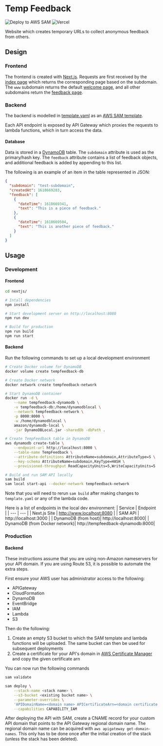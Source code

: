 # Temp Feedback

![Deploy to AWS SAM](https://github.com/connlim/temp-feedback/actions/workflows/actions.yaml/badge.svg)
![Vercel](https://therealsujitk-vercel-badge.vercel.app/?app=temp-feedback)

Website which creates temporary URLs to collect anonymous feedback from others.

## Design

### Frontend

The frontend is created with [Next.js](https://nextjs.org/). Requests are first received by the [index page](nextjs/pages/index.js) which returns the corresponding page based on the subdomain. The `www` subdomain returns the default [welcome page](nextjs/views/welcome.js), and all other subdomains return the [feedback page](nextjs/views/feedback.js).

### Backend

The backend is modelled in [template.yaml](template.yaml) as an [AWS SAM template](https://docs.aws.amazon.com/serverless-application-model/latest/developerguide/what-is-sam.html).

Each API endpoint is exposed by API Gateway which proxies the requests to lambda functions, which in turn access the data.

#### Database

Data is stored in a [DynamoDB](https://docs.aws.amazon.com/amazondynamodb/latest/developerguide/Introduction.html) table. The `subdomain` attribute is used as the primary/hash key. The `feedback` attribute contains a list of feedback objects, and additional feedback is added by appending to this list.

The following is an example of an item in the table represented in JSON:

```json
{
  "subdomain": "test-subdomain",
  "createdAt": 1618669283,
  "feedback": [
    {
      "dateTime": 1618669341,
      "text": "This is a piece of feedback."
    },
    {
      "dateTime": 1618669504,
      "text": "This is another piece of feedback."
    }
  ]
}
```

## Usage

### Development

#### Frontend

```bash
cd nextjs/

# Intall dependencies
npm install 

# Start development server on http://localhost:8080
npm run dev

# Build for production
npm run build
npm run start
```

#### Backend

Run the following commands to set up a local development environment

```bash
# Create Docker volume for DynamoDB
docker volume create tempfeedback-db

# Create Docker network
docker network create tempfeedback-network

# Start DynamoDB container
docker run -d \
    --name tempfeedback-dynamodb \
    -v tempfeedback-db:/home/dynamodblocal \
    --network tempfeedback-network \
    -p 8000:8000 \
    -w /home/dynamodblocal \
    amazon/dynamodb-local \
    -jar DynamoDBLocal.jar -sharedDb -dbPath .

# Create TempFeedback table in DynamoDB
aws dynamodb create-table \
    --endpoint-url http://localhost:8000 \
    --table-name TempFeedback \
    --attribute-definitions AttributeName=subdomain,AttributeType=S \
    --key-schema AttributeName=subdomain,KeyType=HASH \
    --provisioned-throughput ReadCapacityUnits=5,WriteCapacityUnits=5

# Build and run SAM API locally
sam build
sam local start-api --docker-network tempfeedback-network
```

Note that you will need to rerun `sam build` after making changes to `template.yaml` or any of the lambda code.

Here is a list of endpoints in the local dev environment:
| Service | Endpoint |
| --- | --- |
| Next.js Site | http://www.localhost:8080 |
| SAM API | http://localhost:3000 |
| DynamoDB (from host)| http://localhost:8000|
| DynamoDB (from Docker network)| http://tempfeedback-dynamodb:8000|

### Production

#### Backend

These instructions assume that you are using non-Amazon nameservers for your API domain. If you are using Route 53, it is possible to automate the extra steps.

First ensure your AWS user has administrator access to the following:

- APIGateway
- CloudFormation
- DynamoDB
- EventBridge
- IAM
- Lambda
- S3

Then do the following:

1. Create an empty S3 bucket to which the SAM template and lambda functions will be uploaded. The same bucket can then be used for subsequent deployments
2. Create a certificate for your API's domain in [AWS Certificate Manager](https://aws.amazon.com/certificate-manager/) and copy the given certificate arn

You can now run the following commands 

```bash
sam validate

sam deploy \
    --stack-name <stack name> \
    --s3-bucket <existing bucket name> \
    --parameter-overrides \
    'APIDomainName=<domain name> APICertificateArn=<domain certificate arn>' \
    --capabilities CAPABILITY_IAM
```

After deploying the API with SAM, create a CNAME record for your custom API domain that points to the API Gateway regional domain name. The regional domain name can be acquired with `aws apigateway get-domain-names`. This only has to be done once after the initial creation of the stack (unless the stack has been deleted).
